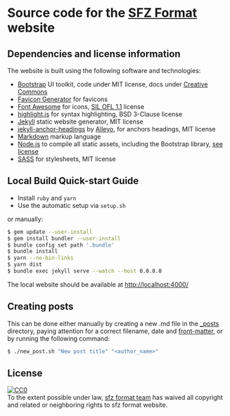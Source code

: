 # Source code for the [SFZ Format] website

## Dependencies and license information

The website is built using the following software and technologies:

- [Bootstrap] UI toolkit, code under MIT license, docs under [Creative Commons]
- [Favicon Generator] for favicons
- [Font Awesome] for icons, [SIL OFL 1.1] license
- [highlight.js] for syntax highlighting, BSD 3-Clause license
- [Jekyll] static website generator, MIT license
- [jekyll-anchor-headings] by [Alleyo], for anchors headings, MIT license
- [Markdown] markup language
- [Node.js] to compile all static assets, including the Bootstrap library, [see license]
- [SASS] for stylesheets, MIT license

## Local Build Quick-start Guide

- Install `ruby` and `yarn`
- Use the automatic setup via `setup.sh`

or manually:

```bash
$ gem update --user-install
$ gem install bundler --user-install
$ bundle config set path '.bundle'
$ bundle install
$ yarn --no-bin-links
$ yarn dist
$ bundle exec jekyll serve --watch --host 0.0.0.0
```

The local website should be available at <http://localhost:4000/>

## Creating posts

This can be done either manually by creating a new .md file
in the [_posts] directory, paying attention for a correct filename, date and
[front-matter], or by running the following command:

```bash
$ ./new_post.sh "New post title" "<author_name>"
```

## License

<p xmlns:dct="http://purl.org/dc/terms/">
  <a rel="license"
     href="http://creativecommons.org/publicdomain/zero/1.0/">
    <img src="http://i.creativecommons.org/p/zero/1.0/88x31.png" style="border-style: none;" alt="CC0" />
  </a>
  <br />
  To the extent possible under law,
  <a rel="dct:publisher"
     href="https://sfzformat.com">
    <span property="dct:title">sfz format team</span></a>
  has waived all copyright and related or neighboring rights to
  <span property="dct:title">sfz format website</span>.
</p>

[SFZ Format]:             https://sfzformat.github.io/
[Alleyo]:                 https://pure-liquid.allejo.org/
[Bootstrap]:              https://getbootstrap.com/
[Creative Commons]:       https://creativecommons.org/licenses/by/3.0/
[Favicon Generator]:      https://realfavicongenerator.net/
[Font Awesome]:           https://fontawesome.io/
[front-matter]:           https://jekyllrb.com/docs/front-matter/
[highlight.js]:           https://highlightjs.org/
[Jekyll]:                 https://jekyllrb.com/
[jekyll-anchor-headings]: https://github.com/allejo/jekyll-anchor-headings/
[Markdown]:               https://daringfireball.net/projects/markdown/
[Node.js]:                https://nodejs.org/
[_posts]:                 https://github.com/sfzformat/sfzformat.github.io/tree/source/_posts/
[SASS]:                   https://sass-lang.com/
[see license]:            https://github.com/nodejs/node/blob/main/LICENSE
[SIL OFL 1.1]:            https://scripts.sil.org/cms/scripts/page.php?item_id=OFL
